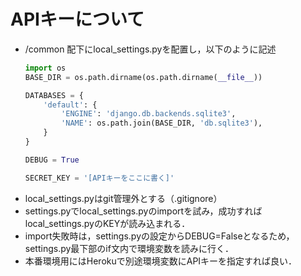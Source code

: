 # APIキーについて
- /common 配下にlocal_settings.pyを配置し，以下のように記述
    ```python
    import os
    BASE_DIR = os.path.dirname(os.path.dirname(__file__))
    
    DATABASES = {
        'default': {
            'ENGINE': 'django.db.backends.sqlite3',
            'NAME': os.path.join(BASE_DIR, 'db.sqlite3'),
        }
    }
    
    DEBUG = True
    
    SECRET_KEY = '[APIキーをここに書く]'
    ```
- local_settings.pyはgit管理外とする（.gitignore）
- settings.pyでlocal_settings.pyのimportを試み，成功すればlocal_settings.pyのKEYが読み込まれる．
- import失敗時は，settings.pyの設定からDEBUG=Falseとなるため，settings.py最下部のif文内で環境変数を読みに行く．
- 本番環境用にはHerokuで別途環境変数にAPIキーを指定すれば良い．